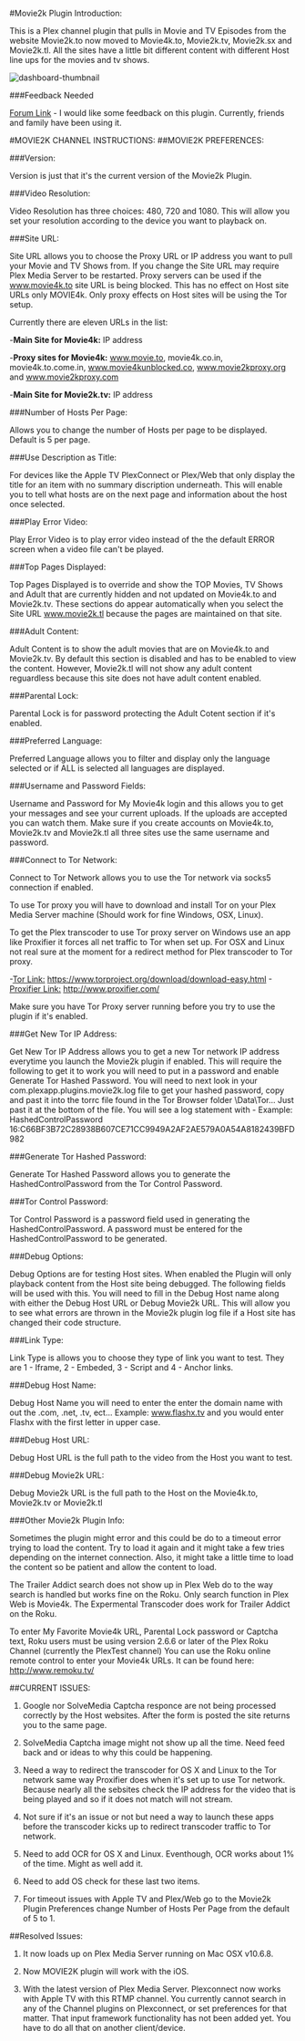 #Movie2k Plugin Introduction:

This is a Plex channel plugin that pulls in Movie and TV Episodes from the website Movie2k.to now moved to Movie4k.to, Movie2k.tv, Movie2k.sx and Movie2k.tl.  All the sites have a little bit different content with different Host line ups for the movies and tv shows.

![dashboard-thumbnail]

###Feedback Needed

[Forum Link][plexforum] - I would like some feedback on this plugin. Currently, friends and family have been using it.

#MOVIE2K CHANNEL INSTRUCTIONS:
##MOVIE2K PREFERENCES:


###Version:

Version is just that it's the current version of the Movie2k Plugin.

###Video Resolution:

Video Resolution has three choices:  480, 720 and 1080.  This will allow you set your resolution according to the device you want to playback on.

###Site URL:

Site URL allows you to choose the Proxy URL or IP address you want to pull your Movie and TV Shows from.  If you change the Site URL may require Plex Media Server to be restarted. Proxy servers can be used if the www.movie4k.to site URL is being blocked.  This has no effect on Host site URLs only MOVIE4k.  Only proxy effects on Host sites will be using the Tor setup.

Currently there are eleven URLs in the list:

-**Main Site for Movie4k:** IP address

-**Proxy sites for Movie4k:** www.movie.to, movie4k.co.in, movie4k.to.come.in, www.movie4kunblocked.co, www.movie2kproxy.org and www.movie2kproxy.com

-**Main Site for Movie2k.tv:** IP address

###Number of Hosts Per Page:

Allows you to change the number of Hosts per page to be displayed.  Default is 5 per page.

###Use Description as Title:

For devices like the Apple TV PlexConnect or Plex/Web that only display the title for an item with no summary discription underneath.  This will enable you to tell what hosts are on the next page and information about the host once selected.

###Play Error Video:

Play Error Video is to play error video instead of the the default ERROR screen when a video file can't be played.

###Top Pages Displayed:

Top Pages Displayed is to override and show the TOP Movies, TV Shows and Adult that are currently hidden and not updated on Movie4k.to and Movie2k.tv.  These sections do appear automatically when you select the Site URL www.movie2k.tl because the pages are maintained on that site.

###Adult Content:

Adult Content is to show the adult movies that are on Movie4k.to and Movie2k.tv.  By default this section is disabled and has to be enabled to view the content.  However, Movie2k.tl will not show any adult content reguardless because this site
does not have adult content enabled.

###Parental Lock:

Parental Lock is for password protecting the Adult Cotent section if it's enabled.

###Preferred Language:

Preferred Language allows you to filter and display only the language selected or if ALL is selected all languages are displayed.

###Username and Password Fields:

Username and Password for My Movie4k login and this allows you to get your messages and see your current uploads.  If the uploads are accepted you can watch them.  Make sure if you create accounts on Movie4k.to, Movie2k.tv and Movie2k.tl all three sites use the same username and password.

###Connect to Tor Network:

Connect to Tor Network allows you to use the Tor network via socks5 connection if enabled.

To use Tor proxy you will have to download and install Tor on your Plex Media Server machine (Should work for fine Windows, OSX, Linux).

To get the Plex transcoder to use Tor proxy server on Windows use an app like Proxifier it forces all net traffic to Tor when set up.  For OSX and Linux not real sure at the moment for a redirect method for Plex transcoder to Tor
proxy.

-[Tor Link:][torlink] https://www.torproject.org/download/download-easy.html
-[Proxifier Link:][proxifierlink] http://www.proxifier.com/

Make sure you have Tor Proxy server running before you try to use the plugin if it's enabled.

###Get New Tor IP Address:

Get New Tor IP Address  allows you to get a new Tor network IP address everytime you launch the Movie2k plugin if enabled.  This will require the following to get it to work you will need to put in a password and enable Generate Tor Hashed Password.  You will need to next look in your com.plexapp.plugins.movie2k.log file to get your hashed password, copy and past it into the torrc file found in the Tor Browser folder \Data\Tor...  Just past it at the bottom of the file.  You will see a log statement with - Example:
HashedControlPassword 16:C66BF3B72C28938B607CE71CC9949A2AF2AE579A0A54A8182439BFD982

###Generate Tor Hashed Password:

Generate Tor Hashed Password allows you to generate the HashedControlPassword from the Tor Control Password.

###Tor Control Password:

Tor Control Password is a password field used in generating the HashedControlPassword.  A password must be entered for the HashedControlPassword to be generated.

###Debug Options:

Debug Options are for testing Host sites.  When enabled the Plugin will only playback content from the Host site being debugged.  The following fields will be used with this.  You will need to fill in the Debug Host name along with either the Debug Host URL or Debug Movie2k URL.  This will allow you to see what errors are thrown in the Movie2k plugin log file if a Host site has changed their code structure.

###Link Type:

Link Type is allows you to choose they type of link you want to test.  They are 1 - Iframe, 2 - Embeded, 3 - Script and 4 - Anchor links.

###Debug Host Name:

Debug Host Name you will need to enter the enter the domain name with out the .com, .net, .tv, ect...  Example: www.flashx.tv and you would enter Flashx with the first letter in upper case.

###Debug Host URL:

Debug Host URL is the full path to the video from the Host you want to test.

###Debug Movie2k URL:

Debug Movie2k URL is the full path to the Host on the Movie4k.to, Movie2k.tv or Movie2k.tl

###Other Movie2k Plugin Info:

Sometimes the plugin might error and this could be do to a timeout error trying to load the content.  Try to load it again and it might take a few tries depending on the internet connection.  Also, it might take a little time to load the content so be patient and allow the content to load.

The Trailer Addict search does not show up in Plex Web do to the way search is handled but works fine on the Roku.  Only search function in Plex Web is Movie4k.  The Expermental Transcoder does work for Trailer Addict on the Roku.  

To enter My Favorite Movie4k URL, Parental Lock password or Captcha text, Roku users must be using version 2.6.6 or later of the Plex Roku Channel (currently the PlexTest channel)  You can use the Roku online remote control to enter your Movie4k URLs.  It can be found here: http://www.remoku.tv/

##CURRENT ISSUES:

1. Google nor SolveMedia Captcha responce are not being processed correctly by the Host websites.  After the form is posted the site returns you to the same page.

2. SolveMedia Captcha image might not show up all the time.  Need feed back and or ideas to why this could be happening.

3. Need a way to redirect the transcoder for OS X and Linux to the Tor network same way Proxifier does when it's set up to use Tor network.  Because nearly all the sebsites check the IP address for the video that is being played and so if it does not match will not stream.

4. Not sure if it's an issue or not but need a way to launch these apps before the transcoder kicks up to redirect transcoder traffic to Tor network.

5. Need to add OCR for OS X and Linux.  Eventhough, OCR works about 1% of the time.  Might as well add it.

6. Need to add OS check for these last two items.

7. For timeout issues with Apple TV and Plex/Web go to the Movie2k Plugin Preferences change Number of Hosts Per Page from the default of 5 to 1.

##Resolved Issues:

1.  It now loads up on Plex Media Server running on Mac OSX v10.6.8.

2.  Now MOVIE2K plugin will work with the iOS.

3.  With the latest version of Plex Media Server.  Plexconnect now works with Apple TV with this RTMP channel.  You currently cannot search in any of the Channel plugins on Plexconnect, or set preferences for that matter. That input framework functionality has not been added yet. You have to do all that on another client/device.

[dashboard-thumbnail]: https://raw.github.com/Joecowboy/MOVIE2K.bundle/master/Contents/Resources/icon-default.png
[plexforum]: http://forums.plexapp.com/index.php/topic/75524-new-channel-movie2k-plugin-for-movie4kto-website/
[torlink]: https://www.torproject.org/download/download-easy.html
[proxifierlink]: http://www.proxifier.com/